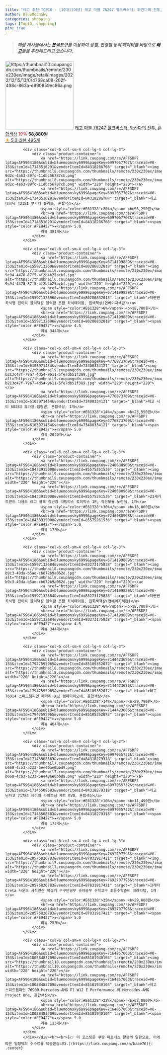 ```yaml
---
title: "레고 추천 TOP10 - [10대][여성] 레고 마블 76247 헐크버스터: 와칸다의 전투, 혼합색상"
author: BlueMoonSky
categories: shopping
tags: [Top10, shopping]
pin: true
---
```


> ##### 해당 게시물에서는 [**분석도구**](https://itemscout.io/)를 이용하여 **성별**, **연령별** 등의 데이터를 바탕으로 [**레고**](https://link.coupang.com/a/baae76)들을 추천해드리고 있습니다.
<div class="container"><div class="row">
            <div class="col-6 col-sm-4 col-lg-4 col-lg-3">
                <div class="product-container">
                    <a href="https://link.coupang.com/re/AFFSDP?lptag=AF5964186&subid=bluemoonsky6999&pageKey=6997055770&traceid=V0-153&itemId=17145508673&vendorItemId=84318279372" target="_blank"><img src="https://thumbnail10.coupangcdn.com/thumbnails/remote/230x230ex/image/retail/images/2022/12/15/13/0/4768ca08-202f-498c-863a-e890859ec86a.png" alt="https://thumbnail10.coupangcdn.com/thumbnails/remote/230x230ex/image/retail/images/2022/12/15/13/0/4768ca08-202f-498c-863a-e890859ec86a.png" width="220" height="220"></a>
                    <a href="https://link.coupang.com/re/AFFSDP?lptag=AF5964186&subid=bluemoonsky6999&pageKey=6997055770&traceid=V0-153&itemId=17145508673&vendorItemId=84318279372" target="_blank">레고 마블 76247 헐크버스터: 와칸다의 전투, 혼합색상</a>
                    <span style="color:#E61328">19%</span> <b>58,880원</b>
                    <br><a href="https://link.coupang.com/re/AFFSDP?lptag=AF5964186&subid=bluemoonsky6999&pageKey=6997055770&traceid=V0-153&itemId=17145508673&vendorItemId=84318279372" target="_blank"><span style="color:#FE9427">★</span> 5.0
                    리뷰 495개</a>
                </div>
            </div>
            
            <div class="col-6 col-sm-4 col-lg-4 col-lg-3">
                <div class="product-container">
                    <a href="https://link.coupang.com/re/AFFSDP?lptag=AF5964186&subid=bluemoonsky6999&pageKey=6997057707&traceid=V0-153&itemId=17145516291&vendorItemId=84318286708" target="_blank"><img src="https://thumbnail8.coupangcdn.com/thumbnails/remote/230x230ex/image/retail/images/2022/12/15/13/8/6fbb2c6d-9d2c-4a63-89fc-11dbc56787cb.png" alt="https://thumbnail8.coupangcdn.com/thumbnails/remote/230x230ex/image/retail/images/2022/12/15/13/8/6fbb2c6d-9d2c-4a63-89fc-11dbc56787cb.png" width="220" height="220"></a>
                    <a href="https://link.coupang.com/re/AFFSDP?lptag=AF5964186&subid=bluemoonsky6999&pageKey=6997057707&traceid=V0-153&itemId=17145516291&vendorItemId=84318286708" target="_blank">레고 테크닉 42151 부가티 볼리드, 혼합색상</a>
                    <span style="color:#E61328">20%</span> <b>58,250원</b>
                    <br><a href="https://link.coupang.com/re/AFFSDP?lptag=AF5964186&subid=bluemoonsky6999&pageKey=6997057707&traceid=V0-153&itemId=17145516291&vendorItemId=84318286708" target="_blank"><span style="color:#FE9427">★</span> 5.0
                    리뷰 381개</a>
                </div>
            </div>
            
            <div class="col-6 col-sm-4 col-lg-4 col-lg-3">
                <div class="product-container">
                    <a href="https://link.coupang.com/re/AFFSDP?lptag=AF5964186&subid=bluemoonsky6999&pageKey=6714199889&traceid=V0-153&itemId=15597132696&vendorItemId=80286832018" target="_blank"><img src="https://thumbnail6.coupangcdn.com/thumbnails/remote/230x230ex/image/vendor_inventory/images/2018/07/30/2/6/ccb2ee5c-9c94-4478-87f5-4f2b4b25acbf.jpg" alt="https://thumbnail6.coupangcdn.com/thumbnails/remote/230x230ex/image/vendor_inventory/images/2018/07/30/2/6/ccb2ee5c-9c94-4478-87f5-4f2b4b25acbf.jpg" width="220" height="220"></a>
                    <a href="https://link.coupang.com/re/AFFSDP?lptag=AF5964186&subid=bluemoonsky6999&pageKey=6714199889&traceid=V0-153&itemId=15597132696&vendorItemId=80286832018" target="_blank">더뻔뻔 좌식형 접이식 블럭책상 블럭판 포함 좌식테이블, 흰색책상(연베이지색판)</a>
                    <span style="color:#E61328">6%</span> <b>18,700원</b>
                    <br><a href="https://link.coupang.com/re/AFFSDP?lptag=AF5964186&subid=bluemoonsky6999&pageKey=6714199889&traceid=V0-153&itemId=15597132696&vendorItemId=80286832018" target="_blank"><span style="color:#FE9427">★</span> 4.5
                    리뷰 344개</a>
                </div>
            </div>
            
            <div class="col-6 col-sm-4 col-lg-4 col-lg-3">
                <div class="product-container">
                    <a href="https://link.coupang.com/re/AFFSDP?lptag=AF5964186&subid=bluemoonsky6999&pageKey=4776873709&traceid=V0-153&itemId=6103971454&vendorItemId=73400334121" target="_blank"><img src="https://thumbnail9.coupangcdn.com/thumbnails/remote/230x230ex/image/retail/images/1211302031623729-b213c47f-79a7-4d54-9611-5fe7db51f389.jpg" alt="https://thumbnail9.coupangcdn.com/thumbnails/remote/230x230ex/image/retail/images/1211302031623729-b213c47f-79a7-4d54-9611-5fe7db51f389.jpg" width="220" height="220"></a>
                    <a href="https://link.coupang.com/re/AFFSDP?lptag=AF5964186&subid=bluemoonsky6999&pageKey=4776873709&traceid=V0-153&itemId=6103971454&vendorItemId=73400334121" target="_blank">레고 시티 60283 휴가용 캠핑밴, 혼합색상, 1개</a>
                    <span style="color:#E61328">14%</span> <b>25,550원</b>
                    <br><a href="https://link.coupang.com/re/AFFSDP?lptag=AF5964186&subid=bluemoonsky6999&pageKey=4776873709&traceid=V0-153&itemId=6103971454&vendorItemId=73400334121" target="_blank"><span style="color:#FE9427">★</span> 5.0
                    리뷰 2040개</a>
                </div>
            </div>
            
            <div class="col-6 col-sm-4 col-lg-4 col-lg-3">
                <div class="product-container">
                    <a href="https://link.coupang.com/re/AFFSDP?lptag=AF5964186&subid=bluemoonsky6999&pageKey=7248680968&traceid=V0-153&itemId=18433915008&vendorItemId=85575261536" target="_blank"><img src="https://thumbnail9.coupangcdn.com/thumbnails/remote/230x230ex/image/vendor_inventory/d4fe/b99b40a076328c37ea751a15ce7d321f84ccea49d3b3772b248d6a4dcc36.jpg" alt="https://thumbnail9.coupangcdn.com/thumbnails/remote/230x230ex/image/vendor_inventory/d4fe/b99b40a076328c37ea751a15ce7d321f84ccea49d3b3772b248d6a4dcc36.jpg" width="220" height="220"></a>
                    <a href="https://link.coupang.com/re/AFFSDP?lptag=AF5964186&subid=bluemoonsky6999&pageKey=7248680968&traceid=V0-153&itemId=18433915008&vendorItemId=85575261536" target="_blank">21세기트랜드 다용도 레고 블록 장난감 리빙박스 토이박스 1P, 작은모듈 노란색, 1개</a>
                    <span style="color:#E61328">30%</span> <b>18,800원</b>
                    <br><a href="https://link.coupang.com/re/AFFSDP?lptag=AF5964186&subid=bluemoonsky6999&pageKey=7248680968&traceid=V0-153&itemId=18433915008&vendorItemId=85575261536" target="_blank"><span style="color:#FE9427">★</span> 5.0
                    리뷰 17개</a>
                </div>
            </div>
            
            <div class="col-6 col-sm-4 col-lg-4 col-lg-3">
                <div class="product-container">
                    <a href="https://link.coupang.com/re/AFFSDP?lptag=AF5964186&subid=bluemoonsky6999&pageKey=6714199889&traceid=V0-153&itemId=15597132684&vendorItemId=83273175838" target="_blank"><img src="https://thumbnail8.coupangcdn.com/thumbnails/remote/230x230ex/image/vendor_inventory/images/2018/07/30/2/6/95207026-b9c3-49da-b5ae-cb672b9a062d.jpg" alt="https://thumbnail8.coupangcdn.com/thumbnails/remote/230x230ex/image/vendor_inventory/images/2018/07/30/2/6/95207026-b9c3-49da-b5ae-cb672b9a062d.jpg" width="220" height="220"></a>
                    <a href="https://link.coupang.com/re/AFFSDP?lptag=AF5964186&subid=bluemoonsky6999&pageKey=6714199889&traceid=V0-153&itemId=15597132684&vendorItemId=83273175838" target="_blank">더뻔뻔 좌식형 접이식 블럭책상 블럭판 포함 좌식테이블, 진회색책상(연베이지색판)</a>
                    <span style="color:#E61328">6%</span> <b>18,700원</b>
                    <br><a href="https://link.coupang.com/re/AFFSDP?lptag=AF5964186&subid=bluemoonsky6999&pageKey=6714199889&traceid=V0-153&itemId=15597132684&vendorItemId=83273175838" target="_blank"><span style="color:#FE9427">★</span> 4.5
                    리뷰 344개</a>
                </div>
            </div>
            
            <div class="col-6 col-sm-4 col-lg-4 col-lg-3">
                <div class="product-container">
                    <a href="https://link.coupang.com/re/AFFSDP?lptag=AF5964186&subid=bluemoonsky6999&pageKey=7144423686&traceid=V0-153&itemId=17947595965&vendorItemId=85105352072" target="_blank"><img src="https://thumbnail8.coupangcdn.com/thumbnails/remote/230x230ex/image/rs_quotation_api/zxsqv8d9/94a35fa9680d431da89dbc9f69223baf.png" alt="https://thumbnail8.coupangcdn.com/thumbnails/remote/230x230ex/image/rs_quotation_api/zxsqv8d9/94a35fa9680d431da89dbc9f69223baf.png" width="220" height="220"></a>
                    <a href="https://link.coupang.com/re/AFFSDP?lptag=AF5964186&subid=bluemoonsky6999&pageKey=7144423686&traceid=V0-153&itemId=17947595965&vendorItemId=85105352072" target="_blank">레고 76914 스피드챔피언 페라리 812 컴페티치오네, 혼합색상</a>
                    <span style="color:#E61328">14%</span> <b>29,790원</b>
                    <br><a href="https://link.coupang.com/re/AFFSDP?lptag=AF5964186&subid=bluemoonsky6999&pageKey=7144423686&traceid=V0-153&itemId=17947595965&vendorItemId=85105352072" target="_blank"><span style="color:#FE9427">★</span> 5.0
                    리뷰 404개</a>
                </div>
            </div>
            
            <div class="col-6 col-sm-4 col-lg-4 col-lg-3">
                <div class="product-container">
                    <a href="https://link.coupang.com/re/AFFSDP?lptag=AF5964186&subid=bluemoonsky6999&pageKey=6997055732&traceid=V0-153&itemId=17145508583&vendorItemId=84318279318" target="_blank"><img src="https://thumbnail7.coupangcdn.com/thumbnails/remote/230x230ex/image/retail/images/2022/12/15/13/9/888911b5-b660-4cb3-a233-5ee40ae0bbd9.png" alt="https://thumbnail7.coupangcdn.com/thumbnails/remote/230x230ex/image/retail/images/2022/12/15/13/9/888911b5-b660-4cb3-a233-5ee40ae0bbd9.png" width="220" height="220"></a>
                    <a href="https://link.coupang.com/re/AFFSDP?lptag=AF5964186&subid=bluemoonsky6999&pageKey=6997055732&traceid=V0-153&itemId=17145508583&vendorItemId=84318279318" target="_blank">레고 닌자고 71784 제이의 라이트닝 제트 EVO, 혼합색상</a>
                    <span style="color:#E61328">10%</span> <b>11,490원</b>
                    <br><a href="https://link.coupang.com/re/AFFSDP?lptag=AF5964186&subid=bluemoonsky6999&pageKey=6997055732&traceid=V0-153&itemId=17145508583&vendorItemId=84318279318" target="_blank"><span style="color:#FE9427">★</span> 5.0
                    리뷰 173개</a>
                </div>
            </div>
            
            <div class="col-6 col-sm-4 col-lg-4 col-lg-3">
                <div class="product-container">
                    <a href="https://link.coupang.com/re/AFFSDP?lptag=AF5964186&subid=bluemoonsky6999&pageKey=7692707795&traceid=V0-153&itemId=20575826783&vendorItemId=87831917421" target="_blank"><img src="https://thumbnail7.coupangcdn.com/thumbnails/remote/230x230ex/image/vendor_inventory/ca38/29df60a4cecd3b3aa3c80966b15ccfadf28cb44900ec9d76b1ef77ad1bb3.png" alt="https://thumbnail7.coupangcdn.com/thumbnails/remote/230x230ex/image/vendor_inventory/ca38/29df60a4cecd3b3aa3c80966b15ccfadf28cb44900ec9d76b1ef77ad1bb3.png" width="220" height="220"></a>
                    <a href="https://link.coupang.com/re/AFFSDP?lptag=AF5964186&subid=bluemoonsky6999&pageKey=7692707795&traceid=V0-153&itemId=20575826783&vendorItemId=87831917421" target="_blank">크레타 Creta 사운드 사칙연산 학습기 구구단공부 숫자공부 수학교구 초등수학준비 크레타탭, 1개</a>
                    <span style="color:#E61328">25%</span> <b>29,800원</b>
                    <br><a href="https://link.coupang.com/re/AFFSDP?lptag=AF5964186&subid=bluemoonsky6999&pageKey=7692707795&traceid=V0-153&itemId=20575826783&vendorItemId=87831917421" target="_blank"><span style="color:#FE9427">★</span> 5.0
                    리뷰 25개</a>
                </div>
            </div>
            
            <div class="col-6 col-sm-4 col-lg-4 col-lg-3">
                <div class="product-container">
                    <a href="https://link.coupang.com/re/AFFSDP?lptag=AF5964186&subid=bluemoonsky6999&pageKey=7164857063&traceid=V0-153&itemId=18038483709&vendorItemId=85101940104" target="_blank"><img src="https://thumbnail10.coupangcdn.com/thumbnails/remote/230x230ex/image/vendor_inventory/3cdf/7e74663f99bb6c8231381b3cfd4cd0265c1b10d26c17f861cdd3f8dbac05.jpg" alt="https://thumbnail10.coupangcdn.com/thumbnails/remote/230x230ex/image/vendor_inventory/3cdf/7e74663f99bb6c8231381b3cfd4cd0265c1b10d26c17f861cdd3f8dbac05.jpg" width="220" height="220"></a>
                    <a href="https://link.coupang.com/re/AFFSDP?lptag=AF5964186&subid=bluemoonsky6999&pageKey=7164857063&traceid=V0-153&itemId=18038483709&vendorItemId=85101940104" target="_blank">레고 스피드챔피언 76909 Mercedes-AMG F1 W12 E Performance 와 Mercedes-AMG Project One, 혼합색상</a>
                    <span style="color:#E61328">22%</span> <b>62,000원</b>
                    <br><a href="https://link.coupang.com/re/AFFSDP?lptag=AF5964186&subid=bluemoonsky6999&pageKey=7164857063&traceid=V0-153&itemId=18038483709&vendorItemId=85101940104" target="_blank"><span style="color:#FE9427">★</span> 5.0
                    리뷰 123개</a>
                </div>
            </div>
            </div></div><br><br>[👉 이 포스팅은 쿠팡 파트너스 활동의 일환으로, 이에 따른 일정액의 수수료를 제공받습니다.](https://link.coupang.com/a/baae76){: .center}